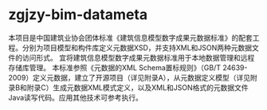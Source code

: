 # zgjzy-bim-datameta
本项目是中国建筑业协会团体标准《建筑信息模型数字成果元数据标准》的配套工程。分别为项目模型和构件库定义元数据XSD，并支持XML和JSON两种元数据文件的访问形式。
宜将建筑信息模型数字成果元数据标准用于本地数据管理和远程存储库管理。
本标准参照《元数据的XML Schema置标规则》（GB/T 24639-2009）定义元数据，建立了开源项目（详见附录A），从元数据定义模型（详见附录B和附录C）生成元数据XML模式定义，以及XML和JSON格式的元数据文件Java读写代码。应用其他技术可参考执行。